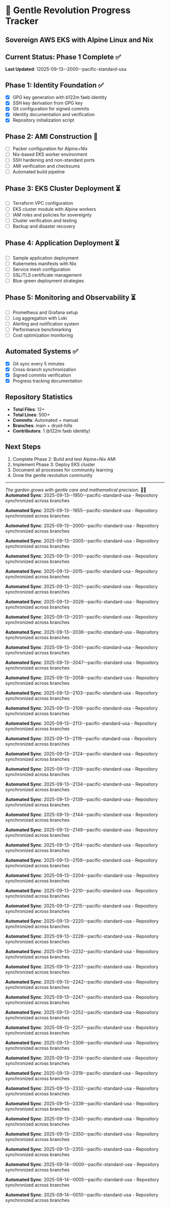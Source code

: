 # 🌸 Gentle Revolution Progress Tracker
## Sovereign AWS EKS with Alpine Linux and Nix

## Current Status: Phase 1 Complete ✅
**Last Updated**: 12025-09-13--2000--pacific-standard-usa

## Phase 1: Identity Foundation ✅
- [x] GPG key generation with b122m faeb identity
- [x] SSH key derivation from GPG key
- [x] Git configuration for signed commits
- [x] Identity documentation and verification
- [x] Repository initialization script

## Phase 2: AMI Construction 🚧
- [ ] Packer configuration for Alpine+Nix
- [ ] Nix-based EKS worker environment
- [ ] SSH hardening and non-standard ports
- [ ] AMI verification and checksums
- [ ] Automated build pipeline

## Phase 3: EKS Cluster Deployment ⏳
- [ ] Terraform VPC configuration
- [ ] EKS cluster module with Alpine workers
- [ ] IAM roles and policies for sovereignty
- [ ] Cluster verification and testing
- [ ] Backup and disaster recovery

## Phase 4: Application Deployment ⏳
- [ ] Sample application deployment
- [ ] Kubernetes manifests with Nix
- [ ] Service mesh configuration
- [ ] SSL/TLS certificate management
- [ ] Blue-green deployment strategies

## Phase 5: Monitoring and Observability ⏳
- [ ] Prometheus and Grafana setup
- [ ] Log aggregation with Loki
- [ ] Alerting and notification system
- [ ] Performance benchmarking
- [ ] Cost optimization monitoring

## Automated Systems ✅
- [x] Git sync every 5 minutes
- [x] Cross-branch synchronization
- [x] Signed commits verification
- [x] Progress tracking documentation

## Repository Statistics
- **Total Files**: 12+
- **Total Lines**: 500+
- **Commits**: Automated + manual
- **Branches**: main + druid-hills
- **Contributors**: 1 (b122m faeb identity)

## Next Steps
1. Complete Phase 2: Build and test Alpine+Nix AMI
2. Implement Phase 3: Deploy EKS cluster
3. Document all processes for community learning
4. Grow the gentle revolution community

---
*The garden grows with gentle care and mathematical precision.* 🌱💙
**Automated Sync**: 2025-09-13--1950--pacific-standard-usa - Repository synchronized across branches

**Automated Sync**: 2025-09-13--1955--pacific-standard-usa - Repository synchronized across branches

**Automated Sync**: 2025-09-13--2000--pacific-standard-usa - Repository synchronized across branches

**Automated Sync**: 2025-09-13--2005--pacific-standard-usa - Repository synchronized across branches

**Automated Sync**: 2025-09-13--2010--pacific-standard-usa - Repository synchronized across branches

**Automated Sync**: 2025-09-13--2015--pacific-standard-usa - Repository synchronized across branches

**Automated Sync**: 2025-09-13--2021--pacific-standard-usa - Repository synchronized across branches

**Automated Sync**: 2025-09-13--2026--pacific-standard-usa - Repository synchronized across branches

**Automated Sync**: 2025-09-13--2031--pacific-standard-usa - Repository synchronized across branches

**Automated Sync**: 2025-09-13--2036--pacific-standard-usa - Repository synchronized across branches

**Automated Sync**: 2025-09-13--2041--pacific-standard-usa - Repository synchronized across branches

**Automated Sync**: 2025-09-13--2047--pacific-standard-usa - Repository synchronized across branches

**Automated Sync**: 2025-09-13--2058--pacific-standard-usa - Repository synchronized across branches

**Automated Sync**: 2025-09-13--2103--pacific-standard-usa - Repository synchronized across branches

**Automated Sync**: 2025-09-13--2108--pacific-standard-usa - Repository synchronized across branches

**Automated Sync**: 2025-09-13--2113--pacific-standard-usa - Repository synchronized across branches

**Automated Sync**: 2025-09-13--2119--pacific-standard-usa - Repository synchronized across branches

**Automated Sync**: 2025-09-13--2124--pacific-standard-usa - Repository synchronized across branches

**Automated Sync**: 2025-09-13--2129--pacific-standard-usa - Repository synchronized across branches

**Automated Sync**: 2025-09-13--2134--pacific-standard-usa - Repository synchronized across branches

**Automated Sync**: 2025-09-13--2139--pacific-standard-usa - Repository synchronized across branches

**Automated Sync**: 2025-09-13--2144--pacific-standard-usa - Repository synchronized across branches

**Automated Sync**: 2025-09-13--2149--pacific-standard-usa - Repository synchronized across branches

**Automated Sync**: 2025-09-13--2154--pacific-standard-usa - Repository synchronized across branches

**Automated Sync**: 2025-09-13--2159--pacific-standard-usa - Repository synchronized across branches

**Automated Sync**: 2025-09-13--2204--pacific-standard-usa - Repository synchronized across branches

**Automated Sync**: 2025-09-13--2210--pacific-standard-usa - Repository synchronized across branches

**Automated Sync**: 2025-09-13--2215--pacific-standard-usa - Repository synchronized across branches

**Automated Sync**: 2025-09-13--2220--pacific-standard-usa - Repository synchronized across branches

**Automated Sync**: 2025-09-13--2226--pacific-standard-usa - Repository synchronized across branches

**Automated Sync**: 2025-09-13--2232--pacific-standard-usa - Repository synchronized across branches

**Automated Sync**: 2025-09-13--2237--pacific-standard-usa - Repository synchronized across branches

**Automated Sync**: 2025-09-13--2242--pacific-standard-usa - Repository synchronized across branches

**Automated Sync**: 2025-09-13--2247--pacific-standard-usa - Repository synchronized across branches

**Automated Sync**: 2025-09-13--2252--pacific-standard-usa - Repository synchronized across branches

**Automated Sync**: 2025-09-13--2257--pacific-standard-usa - Repository synchronized across branches

**Automated Sync**: 2025-09-13--2306--pacific-standard-usa - Repository synchronized across branches

**Automated Sync**: 2025-09-13--2314--pacific-standard-usa - Repository synchronized across branches

**Automated Sync**: 2025-09-13--2319--pacific-standard-usa - Repository synchronized across branches

**Automated Sync**: 2025-09-13--2332--pacific-standard-usa - Repository synchronized across branches

**Automated Sync**: 2025-09-13--2339--pacific-standard-usa - Repository synchronized across branches

**Automated Sync**: 2025-09-13--2345--pacific-standard-usa - Repository synchronized across branches

**Automated Sync**: 2025-09-13--2350--pacific-standard-usa - Repository synchronized across branches

**Automated Sync**: 2025-09-13--2355--pacific-standard-usa - Repository synchronized across branches

**Automated Sync**: 2025-09-14--0000--pacific-standard-usa - Repository synchronized across branches

**Automated Sync**: 2025-09-14--0005--pacific-standard-usa - Repository synchronized across branches

**Automated Sync**: 2025-09-14--0010--pacific-standard-usa - Repository synchronized across branches
